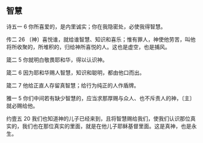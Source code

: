 ## 智慧

诗五一 6 你所喜爱的，是内里诚实；你在我隐密处，必使我得智慧。

传二 26 〔神〕喜悦谁，就给谁智慧、知识和喜乐；惟有罪人，神使他劳苦，叫他将所收聚的，所堆积的，归给神所喜悦的人。这也是虚空，也是捕风。

箴二 5 你就明白敬畏耶和华，得以认识神。

箴二 6 因为耶和华赐人智慧，知识和聪明，都由他口而出。

箴二 7 他给正直人存留真智慧；给行为纯正的人作盾牌。

雅一 5 你们中间若有缺少智慧的，应当求那厚赐与众人、也不斥责人的神，〔主〕就必赐给他。

约壹五 20 我们也知道神的儿子已经来到，且将智慧赐给我们，使我们认识那位真实的，我们也在那位真实的里面，就是在他儿子耶稣基督里面。这是真神，也是永生。




